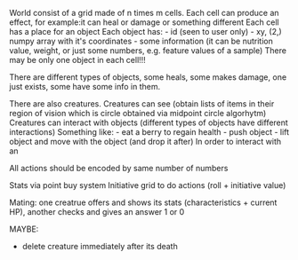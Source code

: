 World consist of a grid made of n times m cells.
Each cell can produce an effect, for example:it can heal or damage or something different
Each cell has a place for an object
Each object has:
    - id (seen to user only)
    - xy, (2,) numpy array with it's coordinates 
    - some information (it can be nutrition value, weight, or just some numbers, e.g. feature values of a sample)
There may be only one object in each cell!!!

There are different types of objects, some heals, some makes damage, one just exists, some have some info in them.

There are also creatures.
Creatures can see (obtain lists of items in their region of vision which is circle obtained via midpoint circle algorhytm)
Creatures can interact with objects (different types of objects have different interactions)
Something like:
    - eat a berry to regain health
    - push object
    - lift object and move with the object (and drop it after)
In order to interact with an

All actions should be encoded by same number of numbers


Stats via point buy system
Initiative grid to do actions (roll + initiative value)


Mating: one creatrue offers and shows its stats (characteristics + current HP), another checks and gives an answer 1 or 0


MAYBE:
 - delete creature immediately after its death